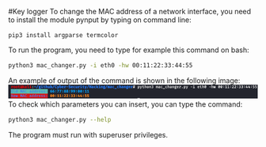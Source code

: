 #Key logger
To change the MAC address of a network interface, you need to install
the module pynput by typing on command line:
```
pip3 install argparse termcolor
```
To run the program, you need to type for example this command on bash:
```bash
python3 mac_changer.py -i eth0 -hw 00:11:22:33:44:55 
```
An example of output of the command is shown in the following image:
![output](output.png)
To check which parameters you can insert, you can type the command:
```bash
python3 mac_changer.py --help 
```
The program must run with superuser privileges.
